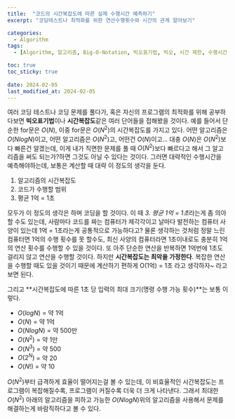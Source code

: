 ```yaml
---
title:  "코드의 시간복잡도에 따른 실제 수행시간 예측하기"
excerpt: "코딩테스트나 최적화를 위한 연산수행횟수와 시간의 관계 알아보기"

categories:
  - Algorithm
tags:
  - [Algorithm, 알고리즘, Big-O-Notation, 빅오표기법, 빅오, 시간 제한, 수행시간 구하기, 프로그램 작동 시간, 코드 시간 계산]

toc: true
toc_sticky: true
 
date: 2024-02-05
last_modified_at: 2024-02-05
---
```


여러 코딩 테스트나 코딩 문제를 풀다가, 혹은 자신의 프로그램의 최적화를 위해 공부하다보면 **빅오표기법**이나 **시간복잡도**같은 여러 단어들을 접해봤을 것이다. 예를 들어서 단순한 for문은 $O(N)$, 이중 for문은 $O(N^2)$의 시간복잡도를 가지고 있다. 어떤 알고리즘은 $O(N log N)$이고, 어떤 알고리즘은 $O(N^2)$고, 어떤건 $O(N)$이고... 대충 $O(N)$은 $O(N^2)$보다 빠른건 알겠는데, 이게 내가 직면한 문제를 풀 때 $O(N^2)$보다 빠르다고 해서 그 알고리즘을 써도 되는가?하면 그것도 아닐 수 있다는 것이다. 그러면 대략적인 수행시간을 예측해야하는데, 보통은 계산할 때 대략 이 정도의 생각을 둔다.

1. 알고리즘의 시간복잡도
2. 코드가 수행할 범위
3. 평균 1억 = 1초

모두가 이 정도의 생각은 하며 코딩을 할 것이다. 이 때 *3. 평균 1억 = 1초*라는게 좀 의아할 수도 있는데, 사람마다 코드를 짜는 컴퓨터가 제각각이고 날마다 발전하는 컴퓨터 사양이 있는데 1억 = 1초라는게 공통적으로 가능하다고? 물론 생각하는 것처럼 정말 느린 컴퓨터면 1억의 수행 횟수를 못 할수도, 최신 사양의 컴퓨터라면 1초이내로도 충분히 1억의 연산 횟수를 수행할 수 있을 것이다. 또 아주 단순한 연산을 반복하면 1억번에 1초도 걸리지 않고 연산을 수행할 것이다. 하지만 **시간복잡도는 최악을 가정한다**. 복잡한 연산을 수행할 때도 있을 것이기 때문에 계산하기 편하게 O(1억) = 1초 라고 생각하자~ 라고 보면 된다.

그리고 **시간복잡도에 따른 1초 당 입력의 최대 크기(명령 수행 가능 횟수)**는 보통 이렇다.

- $O(logN)$ = 약 1억
- $O(N)$ = 약 1억
- $O(NlogN)$ = 약 500만
- $O(N^2)$ = 약 1만
- $O(N^3)$ = 약 500
- $O(2^N)$ = 약 20
- $O(N!)$ = 약 10

$O(N^2)$부터 급격하게 효율이 떨어지는걸 볼 수 있는데, 이 비효율적인 시간복잡도는 프로그램이 복잡해질수록, 프로그램이 커질수록 더욱 더 크게 나타낸다. 그래서 최대한 $O(N^2)$ 아래의 알고리즘을 피하고 가능한 $O(NlogN)$위의 알고리즘을 사용해서 문제를 해결하는게 바람직하다고 볼 수 있다.